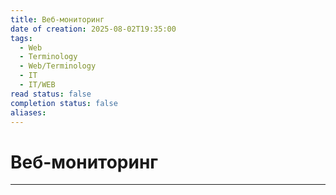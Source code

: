 ```yaml
---
title: Веб-мониторинг
date of creation: 2025-08-02T19:35:00
tags:
  - Web
  - Terminology
  - Web/Terminology
  - IT
  - IT/WEB
read status: false
completion status: false
aliases:
---
```

# Веб-мониторинг
---

